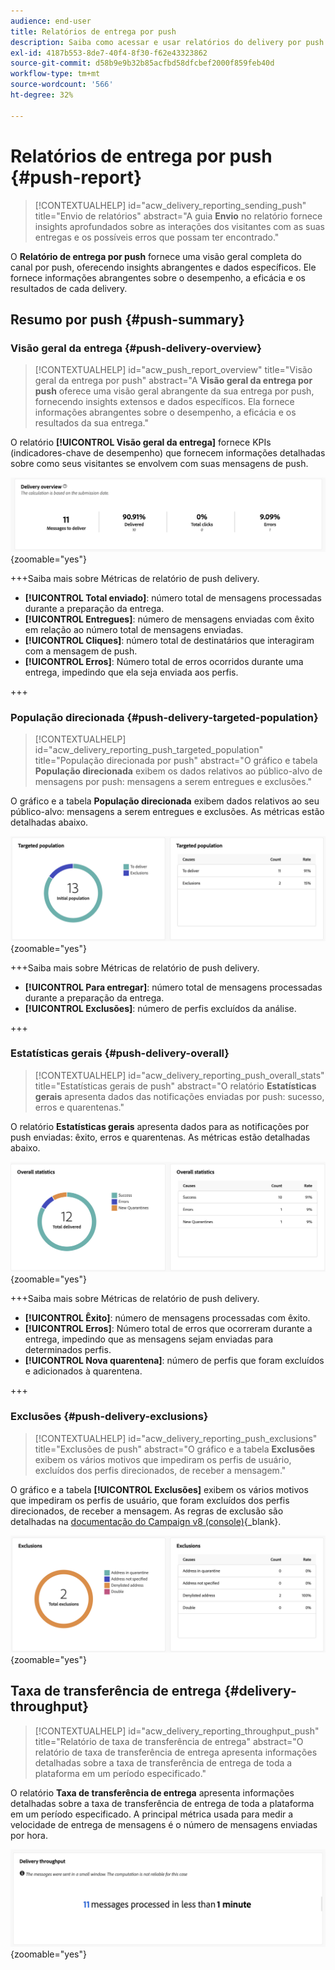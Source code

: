 ```yaml
---
audience: end-user
title: Relatórios de entrega por push
description: Saiba como acessar e usar relatórios do delivery por push
exl-id: 4187b553-8de7-40f4-8f30-f62e43323862
source-git-commit: d58b9e9b32b85acfbd58dfcbef2000f859feb40d
workflow-type: tm+mt
source-wordcount: '566'
ht-degree: 32%

---
```


# Relatórios de entrega por push {#push-report}

>[!CONTEXTUALHELP]
>id="acw_delivery_reporting_sending_push"
>title="Envio de relatórios"
>abstract="A guia **Envio** no relatório fornece insights aprofundados sobre as interações dos visitantes com as suas entregas e os possíveis erros que possam ter encontrado."

O **Relatório de entrega por push** fornece uma visão geral completa do canal por push, oferecendo insights abrangentes e dados específicos. Ele fornece informações abrangentes sobre o desempenho, a eficácia e os resultados de cada delivery.

## Resumo por push {#push-summary}

### Visão geral da entrega {#push-delivery-overview}

>[!CONTEXTUALHELP]
>id="acw_push_report_overview"
>title="Visão geral da entrega por push"
>abstract="A **Visão geral da entrega por push** oferece uma visão geral abrangente da sua entrega por push, fornecendo insights extensos e dados específicos. Ela fornece informações abrangentes sobre o desempenho, a eficácia e os resultados da sua entrega."

O relatório **[!UICONTROL Visão geral da entrega]** fornece KPIs (indicadores-chave de desempenho) que fornecem informações detalhadas sobre como seus visitantes se envolvem com suas mensagens de push.

![Esta captura de tela mostra o relatório Visão geral da entrega, que fornece KPIs sobre a participação do visitante com mensagens por push.](assets/reporting_push_3.png){zoomable="yes"}

+++Saiba mais sobre Métricas de relatório de push delivery.

* **[!UICONTROL Total enviado]**: número total de mensagens processadas durante a preparação da entrega.
* **[!UICONTROL Entregues]**: número de mensagens enviadas com êxito em relação ao número total de mensagens enviadas.
* **[!UICONTROL Cliques]**: número total de destinatários que interagiram com a mensagem de push.
* **[!UICONTROL Erros]**: Número total de erros ocorridos durante uma entrega, impedindo que ela seja enviada aos perfis.

+++

### População direcionada {#push-delivery-targeted-population}

>[!CONTEXTUALHELP]
>id="acw_delivery_reporting_push_targeted_population"
>title="População direcionada por push"
>abstract="O gráfico e tabela **População direcionada** exibem os dados relativos ao público-alvo de mensagens por push: mensagens a serem entregues e exclusões."

O gráfico e a tabela **População direcionada** exibem dados relativos ao seu público-alvo: mensagens a serem entregues e exclusões. As métricas estão detalhadas abaixo.

![Esta captura de tela mostra o gráfico e a tabela de população direcionada, que exibe dados sobre mensagens a serem entregues e exclusões.](assets/reporting_push_4.png){zoomable="yes"}

+++Saiba mais sobre Métricas de relatório de push delivery.

* **[!UICONTROL Para entregar]**: número total de mensagens processadas durante a preparação da entrega.
* **[!UICONTROL Exclusões]**: número de perfis excluídos da análise.

+++

### Estatísticas gerais {#push-delivery-overall}

>[!CONTEXTUALHELP]
>id="acw_delivery_reporting_push_overall_stats"
>title="Estatísticas gerais de push"
>abstract="O relatório **Estatísticas gerais** apresenta dados das notificações enviadas por push: sucesso, erros e quarentenas."

O relatório **Estatísticas gerais** apresenta dados para as notificações por push enviadas: êxito, erros e quarentenas. As métricas estão detalhadas abaixo.

![Esta captura de tela mostra o relatório Estatísticas gerais, que apresenta dados sobre êxito, erros e quarentenas para notificações por push enviadas.](assets/reporting_push_5.png){zoomable="yes"}

+++Saiba mais sobre Métricas de relatório de push delivery.

* **[!UICONTROL Êxito]**: número de mensagens processadas com êxito.
* **[!UICONTROL Erros]**: Número total de erros que ocorreram durante a entrega, impedindo que as mensagens sejam enviadas para determinados perfis.
* **[!UICONTROL Nova quarentena]**: número de perfis que foram excluídos e adicionados à quarentena.

+++

### Exclusões {#push-delivery-exclusions}

>[!CONTEXTUALHELP]
>id="acw_delivery_reporting_push_exclusions"
>title="Exclusões de push"
>abstract="O gráfico e a tabela **Exclusões** exibem os vários motivos que impediram os perfis de usuário, excluídos dos perfis direcionados, de receber a mensagem."

O gráfico e a tabela **[!UICONTROL Exclusões]** exibem os vários motivos que impediram os perfis de usuário, que foram excluídos dos perfis direcionados, de receber a mensagem. As regras de exclusão são detalhadas na [documentação do Campaign v8 (console)](https://experienceleague.adobe.com/docs/campaign/campaign-v8/send/failures/delivery-failures.html?lang=pt-BR#push-error-types){_blank}.

![Esta captura de tela mostra o gráfico e a tabela de Exclusões, que mostram os motivos que impedem que perfis de usuários excluídos recebam mensagens.](assets/reporting_push_6.png){zoomable="yes"}

## Taxa de transferência de entrega {#delivery-throughput}

>[!CONTEXTUALHELP]
>id="acw_delivery_reporting_throughput_push"
>title="Relatório de taxa de transferência de entrega"
>abstract="O relatório de taxa de transferência de entrega apresenta informações detalhadas sobre a taxa de transferência de entrega de toda a plataforma em um período especificado."

O relatório **Taxa de transferência de entrega** apresenta informações detalhadas sobre a taxa de transferência de entrega de toda a plataforma em um período especificado. A principal métrica usada para medir a velocidade de entrega de mensagens é o número de mensagens enviadas por hora.

![Esta captura de tela mostra o relatório Taxa de transferência de entrega, que fornece detalhes sobre a velocidade de entrega de mensagens da plataforma em um período especificado.](assets/reporting_push_2.png){zoomable="yes"}
